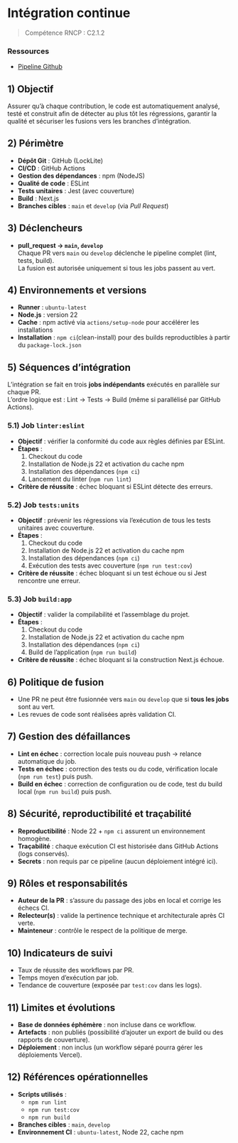 # Intégration continue

> Compétence RNCP : C2.1.2

### Ressources

- [Pipeline Github](../.github/workflows/ci.yml)

## 1) Objectif
Assurer qu’à chaque contribution, le code est automatiquement analysé, testé et construit afin de détecter au plus tôt les régressions, garantir la qualité et sécuriser les fusions vers les branches d’intégration.

## 2) Périmètre
- **Dépôt Git** : GitHub (LockLite)
- **CI/CD** : GitHub Actions
- **Gestion des dépendances** : npm (NodeJS)
- **Qualité de code** : ESLint
- **Tests unitaires** : Jest (avec couverture)
- **Build** : Next.js
- **Branches cibles** : `main` et `develop` (via *Pull Request*)

## 3) Déclencheurs
- **pull_request → `main`, `develop`**  
  Chaque PR vers `main` ou `develop` déclenche le pipeline complet (lint, tests, build).  
  La fusion est autorisée uniquement si tous les jobs passent au vert.

## 4) Environnements et versions
- **Runner** : `ubuntu-latest`
- **Node.js** : version 22
- **Cache** : npm activé via `actions/setup-node` pour accélérer les installations
- **Installation** : `npm ci`(clean-install) pour des builds reproductibles à partir du `package-lock.json`

## 5) Séquences d’intégration
L’intégration se fait en trois **jobs indépendants** exécutés en parallèle sur chaque PR.  
L’ordre logique est : Lint → Tests → Build (même si parallélisé par GitHub Actions).

### 5.1) Job `linter:eslint`
- **Objectif** : vérifier la conformité du code aux règles définies par ESLint.
- **Étapes** :
  1. Checkout du code
  2. Installation de Node.js 22 et activation du cache npm
  3. Installation des dépendances (`npm ci`)
  4. Lancement du linter (`npm run lint`)
- **Critère de réussite** : échec bloquant si ESLint détecte des erreurs.

### 5.2) Job `tests:units`
- **Objectif** : prévenir les régressions via l’exécution de tous les tests unitaires avec couverture.
- **Étapes** :
  1. Checkout du code
  2. Installation de Node.js 22 et activation du cache npm
  3. Installation des dépendances (`npm ci`)
  4. Exécution des tests avec couverture (`npm run test:cov`)
- **Critère de réussite** : échec bloquant si un test échoue ou si Jest rencontre une erreur.

### 5.3) Job `build:app`
- **Objectif** : valider la compilabilité et l’assemblage du projet.
- **Étapes** :
  1. Checkout du code
  2. Installation de Node.js 22 et activation du cache npm
  3. Installation des dépendances (`npm ci`)
  4. Build de l’application (`npm run build`)
- **Critère de réussite** : échec bloquant si la construction Next.js échoue.

## 6) Politique de fusion
- Une PR ne peut être fusionnée vers `main` ou `develop` que si **tous les jobs** sont au vert.
- Les revues de code sont réalisées après validation CI.

## 7) Gestion des défaillances
- **Lint en échec** : correction locale puis nouveau push → relance automatique du job.
- **Tests en échec** : correction des tests ou du code, vérification locale (`npm run test`) puis push.
- **Build en échec** : correction de configuration ou de code, test du build local (`npm run build`) puis push.

## 8) Sécurité, reproductibilité et traçabilité
- **Reproductibilité** : Node 22 + `npm ci` assurent un environnement homogène.
- **Traçabilité** : chaque exécution CI est historisée dans GitHub Actions (logs conservés).
- **Secrets** : non requis par ce pipeline (aucun déploiement intégré ici).

## 9) Rôles et responsabilités
- **Auteur de la PR** : s’assure du passage des jobs en local et corrige les échecs CI.
- **Relecteur(s)** : valide la pertinence technique et architecturale après CI verte.
- **Mainteneur** : contrôle le respect de la politique de merge.

## 10) Indicateurs de suivi
- Taux de réussite des workflows par PR.
- Temps moyen d’exécution par job.
- Tendance de couverture (exposée par `test:cov` dans les logs).

## 11) Limites et évolutions
- **Base de données éphémère** : non incluse dans ce workflow.
- **Artefacts** : non publiés (possibilité d’ajouter un export de build ou des rapports de couverture).
- **Déploiement** : non inclus (un workflow séparé pourra gérer les déploiements Vercel).

## 12) Références opérationnelles
- **Scripts utilisés** :
  - `npm run lint`
  - `npm run test:cov`
  - `npm run build`
- **Branches cibles** : `main`, `develop`
- **Environnement CI** : `ubuntu-latest`, Node 22, cache npm
